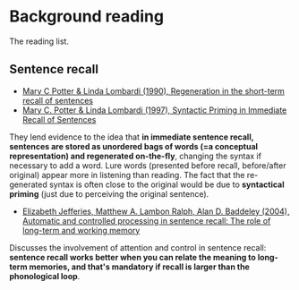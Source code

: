 # Background reading

The reading list.

## Sentence recall

* [Mary C Potter & Linda Lombardi (1990), Regeneration in the short-term recall of sentences](http://dx.doi.org/10.1016/0749-596X(90)90042-X)
* [Mary C. Potter & Linda Lombardi (1997), Syntactic Priming in Immediate Recall of Sentences](http://dx.doi.org/10.1006/jmla.1997.2546)

They lend evidence to the idea that **in immediate sentence recall, sentences are stored as unordered bags of words (=a conceptual representation) and regenerated on-the-fly**, changing the syntax if necessary to add a word. Lure words (presented before recall, before/after original) appear more in listening than reading. The fact that the re-generated syntax is often close to the original would be due to **syntactical priming** (just due to perceiving the original sentence).

* [Elizabeth Jefferies, Matthew A. Lambon Ralph, Alan D. Baddeley (2004), Automatic and controlled processing in sentence recall: The role of long-term and working memory](http://dx.doi.org/10.1016/j.jml.2004.07.005)

Discusses the involvement of attention and control in sentence recall: **sentence recall works better when you can relate the meaning to long-term memories, and that's mandatory if recall is larger than the phonological loop**.
